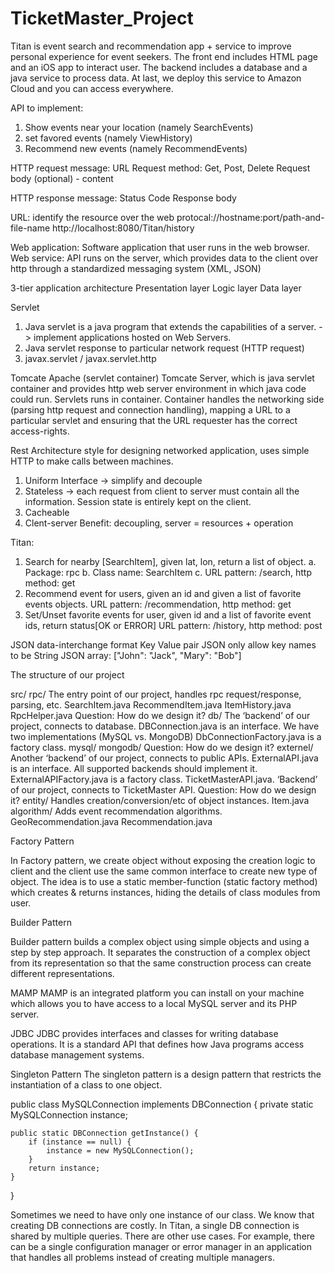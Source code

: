 # TicketMaster_Project
Titan is event search and recommendation app + service to improve personal experience for event seekers.
The front end includes HTML page and an iOS app to interact user. 
The backend includes a database and a java service to process data.
At last, we deploy this service to Amazon Cloud and you can access everywhere.

API to implement:
1. Show events near your location (namely SearchEvents)
2. set favored events (namely ViewHistory)
3. Recommend new events (namely RecommendEvents)

HTTP request message:
URL
Request method: Get, Post, Delete
Request body (optional) - content

HTTP response message:
Status Code
Response body

URL: identify the resource over the web
protocal://hostname:port/path-and-file-name
http://localhost:8080/Titan/history

Web application:
Software application that user runs in the web browser.
Web service:
API runs on the server, which provides data to the client over http through a standardized messaging system (XML, JSON)

3-tier application architecture
Presentation layer
Logic layer
Data layer

Servlet
1. Java servlet is a java program that extends the capabilities of a server. -> implement applications hosted on Web 	Servers.
2. Java servlet response to particular network request (HTTP request)
3. javax.servlet / javax.servlet.http

Tomcate Apache (servlet container)
Tomcate Server, which is java servlet container and provides http web server environment in which java code could run. 
Servlets runs in container.
Container handles the networking side (parsing http request and connection handling), mapping a URL to a particular servlet and ensuring that the URL requester has the correct access-rights.



Rest Architecture style for designing networked application, uses simple HTTP to make calls between machines.
1. Uniform Interface -> simplify and decouple
2. Stateless -> each request from client to server must contain all the information. Session state is entirely kept on 	  the client.
3. Cacheable
4. Clent-server
Benefit: decoupling, server = resources + operation

Titan:
1. Search for nearby [SearchItem], given lat, lon, return a list of object.
	a. Package: rpc
	b. Class name: SearchItem
	c. URL pattern: /search, http method: get
2. Recommend event for users, given an id and given a list of favorite events objects.
	URL pattern: /recommendation, http method: get
3. Set/Unset favorite events for user, given id and a list of favorite event ids, return status[OK or ERROR]
	URL pattern: /history, http method: post

JSON
data-interchange format
Key Value pair
JSON only allow key names to be String
JSON array: ["John": "Jack", "Mary": "Bob"]


The structure of our project

src/
rpc/
The entry point of our project, handles rpc request/response, parsing, etc.
SearchItem.java
RecommendItem.java
ItemHistory.java
RpcHelper.java
Question: How do we design it?
db/
The ‘backend’ of our project, connects to database.
DBConnection.java is an interface. We have two implementations (MySQL vs. MongoDB)
DbConnectionFactory.java is a factory class.
mysql/
mongodb/
Question: How do we design it?
externel/ 
Another ‘backend’ of our project, connects to public APIs.
ExternalAPI.java is an interface. All supported backends should implement it.
ExternalAPIFactory.java is a factory class.
TicketMasterAPI.java. ‘Backend’ of our project, connects to TicketMaster API.
Question: How do we design it?
entity/ 
Handles creation/conversion/etc of object instances. 
Item.java
algorithm/ 
Adds event recommendation algorithms.
GeoRecommendation.java
Recommendation.java

Factory Pattern

In Factory pattern, we create object without exposing the creation logic to client and the client use the same common interface to create new type of object.
The idea is to use a static member-function (static factory method) which creates & returns instances, hiding the details of class modules from user.

Builder Pattern

Builder pattern builds a complex object using simple objects and using a step by step approach. It separates the construction of a complex object from its representation so that the same construction process can create different representations. 

MAMP
MAMP is an integrated platform you can install on your machine which allows you to have access to a local MySQL server and its PHP server. 

JDBC
JDBC provides interfaces and classes for writing database operations.
It is a standard API that defines how Java programs access database management systems. 

Singleton Pattern
The singleton pattern is a design pattern that restricts the instantiation of a class to one object.

public class MySQLConnection implements DBConnection {
	private static MySQLConnection instance;

	public static DBConnection getInstance() {
		if (instance == null) {
			instance = new MySQLConnection();
		}
		return instance;
	}
}

Sometimes we need to have only one instance of our class. We know that creating DB connections are costly. In Titan, a single DB connection is shared by multiple queries. There are other use cases. For example, there can be a single configuration manager or error manager in an application that handles all problems instead of creating multiple managers.








